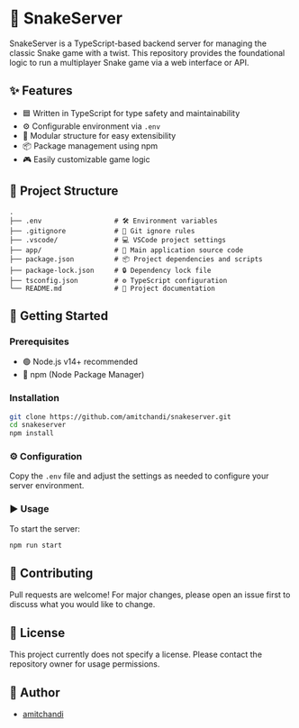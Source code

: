 
# 🐍 SnakeServer

SnakeServer is a TypeScript-based backend server for managing the classic Snake game with a twist. This repository provides the foundational logic to run a multiplayer Snake game via a web interface or API.

## ✨ Features

- 🟦 Written in TypeScript for type safety and maintainability
- ⚙️ Configurable environment via `.env`
- 🧩 Modular structure for easy extensibility
- 📦 Package management using npm
- 🎮 Easily customizable game logic

## 📁 Project Structure

```
.
├── .env                  # 🛠️ Environment variables
├── .gitignore            # 📄 Git ignore rules
├── .vscode/              # 💻 VSCode project settings
├── app/                  # 🐍 Main application source code
├── package.json          # 📦 Project dependencies and scripts
├── package-lock.json     # 🔒 Dependency lock file
├── tsconfig.json         # ⚙️ TypeScript configuration
└── README.md             # 📝 Project documentation
```

## 🚀 Getting Started

### Prerequisites

- 🟢 Node.js v14+ recommended
- 🔵 npm (Node Package Manager)

### Installation

```bash
git clone https://github.com/amitchandi/snakeserver.git
cd snakeserver
npm install
```

### ⚙️ Configuration

Copy the `.env` file and adjust the settings as needed to configure your server environment.

### ▶️ Usage

To start the server:

```bash
npm run start
```

## 🤝 Contributing

Pull requests are welcome! For major changes, please open an issue first to discuss what you would like to change.

## 📄 License

This project currently does not specify a license. Please contact the repository owner for usage permissions.

## 👤 Author

- [amitchandi](https://github.com/amitchandi)
<!--stackedit_data:
eyJoaXN0b3J5IjpbMTE3Njc2NTgwMywtNzk3NTQ0NTkxLDE5MT
k2Mjk4NTYsLTExMjUyMTczMDZdfQ==
-->